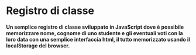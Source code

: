 # Registro di classe

**Un semplice registro di classe sviluppato in JavaScript dove è possibile memorizzare nome, cognome di uno studente e gli eventuali voti con la loro data con una semplice interfaccia html, il tutto memorizzato usando il localStorage del browser.**